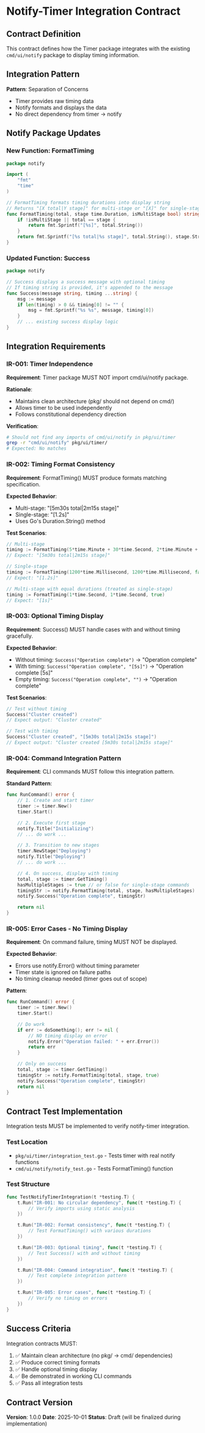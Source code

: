 # Notify-Timer Integration Contract

## Contract Definition

This contract defines how the Timer package integrates with the existing `cmd/ui/notify` package to display timing information.

## Integration Pattern

**Pattern**: Separation of Concerns

- Timer provides raw timing data
- Notify formats and displays the data
- No direct dependency from timer → notify

## Notify Package Updates

### New Function: FormatTiming

```go
package notify

import (
    "fmt"
    "time"
)

// FormatTiming formats timing durations into display string
// Returns "[X total|Y stage]" for multi-stage or "[X]" for single-stage
func FormatTiming(total, stage time.Duration, isMultiStage bool) string {
    if !isMultiStage || total == stage {
        return fmt.Sprintf("[%s]", total.String())
    }
    return fmt.Sprintf("[%s total|%s stage]", total.String(), stage.String())
}
```

### Updated Function: Success

```go
package notify

// Success displays a success message with optional timing
// If timing string is provided, it's appended to the message
func Success(message string, timing ...string) {
    msg := message
    if len(timing) > 0 && timing[0] != "" {
        msg = fmt.Sprintf("%s %s", message, timing[0])
    }
    // ... existing success display logic
}
```

## Integration Requirements

### IR-001: Timer Independence

**Requirement**: Timer package MUST NOT import cmd/ui/notify package.

**Rationale**:

- Maintains clean architecture (pkg/ should not depend on cmd/)
- Allows timer to be used independently
- Follows constitutional dependency direction

**Verification**:

```bash
# Should not find any imports of cmd/ui/notify in pkg/ui/timer
grep -r "cmd/ui/notify" pkg/ui/timer/
# Expected: No matches
```

### IR-002: Timing Format Consistency

**Requirement**: FormatTiming() MUST produce formats matching specification.

**Expected Behavior**:

- Multi-stage: "[5m30s total|2m15s stage]"
- Single-stage: "[1.2s]"
- Uses Go's Duration.String() method

**Test Scenarios**:

```go
// Multi-stage
timing := FormatTiming(5*time.Minute + 30*time.Second, 2*time.Minute + 15*time.Second, true)
// Expect: "[5m30s total|2m15s stage]"

// Single-stage
timing := FormatTiming(1200*time.Millisecond, 1200*time.Millisecond, false)
// Expect: "[1.2s]"

// Multi-stage with equal durations (treated as single-stage)
timing := FormatTiming(1*time.Second, 1*time.Second, true)
// Expect: "[1s]"
```

### IR-003: Optional Timing Display

**Requirement**: Success() MUST handle cases with and without timing gracefully.

**Expected Behavior**:

- Without timing: `Success("Operation complete")` → "Operation complete"
- With timing: `Success("Operation complete", "[5s]")` → "Operation complete [5s]"
- Empty timing: `Success("Operation complete", "")` → "Operation complete"

**Test Scenarios**:

```go
// Test without timing
Success("Cluster created")
// Expect output: "Cluster created"

// Test with timing
Success("Cluster created", "[5m30s total|2m15s stage]")
// Expect output: "Cluster created [5m30s total|2m15s stage]"
```

### IR-004: Command Integration Pattern

**Requirement**: CLI commands MUST follow this integration pattern.

**Standard Pattern**:

```go
func RunCommand() error {
    // 1. Create and start timer
    timer := timer.New()
    timer.Start()

    // 2. Execute first stage
    notify.Title("Initializing")
    // ... do work ...

    // 3. Transition to new stages
    timer.NewStage("Deploying")
    notify.Title("Deploying")
    // ... do work ...

    // 4. On success, display with timing
    total, stage := timer.GetTiming()
    hasMultipleStages := true // or false for single-stage commands
    timingStr := notify.FormatTiming(total, stage, hasMultipleStages)
    notify.Success("Operation complete", timingStr)

    return nil
}
```

### IR-005: Error Cases - No Timing Display

**Requirement**: On command failure, timing MUST NOT be displayed.

**Expected Behavior**:

- Errors use notify.Error() without timing parameter
- Timer state is ignored on failure paths
- No timing cleanup needed (timer goes out of scope)

**Pattern**:

```go
func RunCommand() error {
    timer := timer.New()
    timer.Start()

    // Do work
    if err := doSomething(); err != nil {
        // NO timing display on error
        notify.Error("Operation failed: " + err.Error())
        return err
    }

    // Only on success
    total, stage := timer.GetTiming()
    timingStr := notify.FormatTiming(total, stage, true)
    notify.Success("Operation complete", timingStr)
    return nil
}
```

## Contract Test Implementation

Integration tests MUST be implemented to verify notify-timer integration.

### Test Location

- `pkg/ui/timer/integration_test.go` - Tests timer with real notify functions
- `cmd/ui/notify/notify_test.go` - Tests FormatTiming() function

### Test Structure

```go
func TestNotifyTimerIntegration(t *testing.T) {
    t.Run("IR-001: No circular dependency", func(t *testing.T) {
        // Verify imports using static analysis
    })

    t.Run("IR-002: Format consistency", func(t *testing.T) {
        // Test FormatTiming() with various durations
    })

    t.Run("IR-003: Optional timing", func(t *testing.T) {
        // Test Success() with and without timing
    })

    t.Run("IR-004: Command integration", func(t *testing.T) {
        // Test complete integration pattern
    })

    t.Run("IR-005: Error cases", func(t *testing.T) {
        // Verify no timing on errors
    })
}
```

## Success Criteria

Integration contracts MUST:

1. ✅ Maintain clean architecture (no pkg/ → cmd/ dependencies)
2. ✅ Produce correct timing formats
3. ✅ Handle optional timing display
4. ✅ Be demonstrated in working CLI commands
5. ✅ Pass all integration tests

## Contract Version

**Version**: 1.0.0
**Date**: 2025-10-01
**Status**: Draft (will be finalized during implementation)
